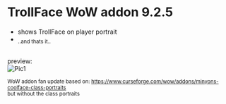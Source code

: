# TrollFace WoW addon 9.2.5

* shows TrollFace on player portrait  
* <sub>..and thats it..</sub>
## 
preview:  
![Pic1](https://i.imgur.com/4dtUtri.png)  

<sub>WoW addon fan update based on: https://www.curseforge.com/wow/addons/minyons-coolface-class-portraits</sub>  
<sup>but without the class portraits</sup>
